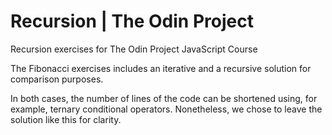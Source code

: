 # Recursion | The Odin Project

Recursion exercises for The Odin Project JavaScript Course

The Fibonacci exercises includes an iterative and a recursive solution for comparison purposes.

In both cases, the number of lines of the code can be shortened using, for example, ternary conditional operators. Nonetheless, we chose to leave the solution like this for clarity.

